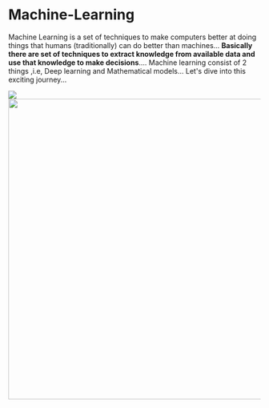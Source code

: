 # Machine-Learning
Machine Learning is a set of techniques to make computers better at doing things that humans (traditionally) can do better than machines...
**Basically there are set of techniques to extract knowledge from available data and use that knowledge to make decisions**....
Machine learning consist of 2 things ,i.e, Deep learning and Mathematical models...
Let's dive into this exciting journey...

<img  src="https://indusuni.ac.in/uploads/blogs/iite/Understanding%20the%20Hype%20Around%20Machine%20Learning.gif">
<img height=600px  src="https://media.licdn.com/dms/image/D4D22AQHpO7n5onw4wQ/feedshare-shrink_800/0/1691614546034?e=1706140800&v=beta&t=-EXP5rFr7EkgJ1aDERE9mYQuEPGti4aW6va9YrNUtt8">
